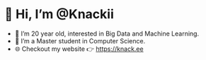 # 👋 Hi, I’m @Knackii
- 👀 I’m 20 year old, interested in Big Data and Machine Learning.
- 🌱 I’m a Master student in Computer Science.
- 🌐 Checkout my website 👉 <https://knack.ee>

<!---
This is a ✨ special ✨ repository 💞️.
--->
